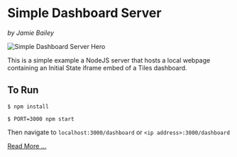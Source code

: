 # Simple Dashboard Server
_by Jamie Bailey_

![Simple Dashboard Server Hero](https://github.com/InitialState/simple-dashboard-server/wiki/img/simple_tv_dashboard_hero.jpg)

This is a simple example a NodeJS server that hosts a local webpage containing an Initial State iframe embed of a Tiles dashboard.

## To Run

`$ npm install`

`$ PORT=3000 npm start`

Then navigate to `localhost:3000/dashboard` or `<ip address>:3000/dashboard`

[Read More ...](https://github.com/initialstate/simple-dashboard-server/wiki)
